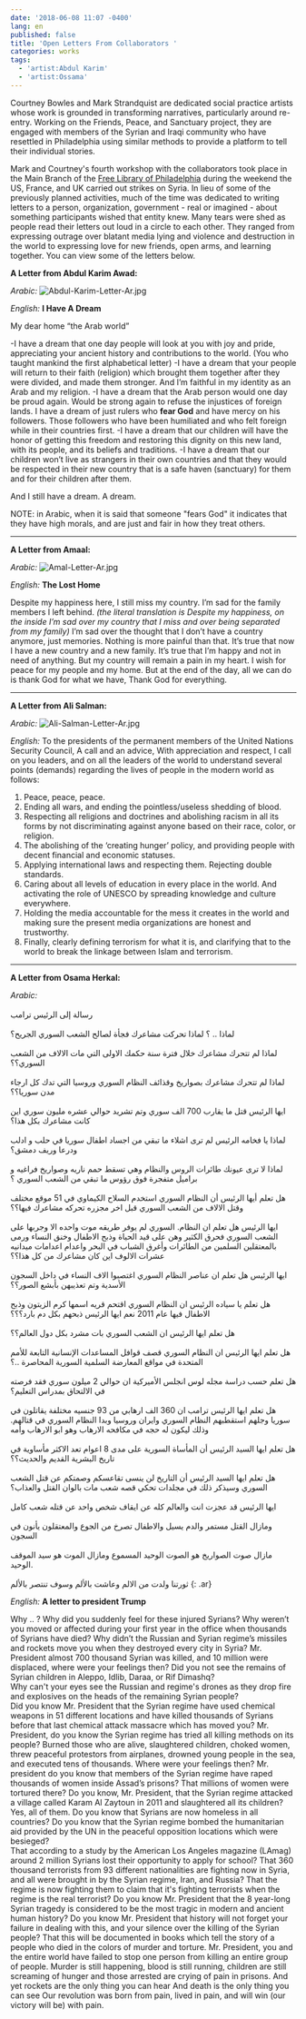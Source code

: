 ```yaml
---
date: '2018-06-08 11:07 -0400'
lang: en
published: false
title: 'Open Letters From Collaborators '
categories: works
tags:
  - 'artist:Abdul Karim'
  - 'artist:Ossama'
---
```

Courtney Bowles and Mark Strandquist are dedicated social practice artists whose work is grounded in transforming narratives, particularly around re-entry. Working on the Friends, Peace, and Sanctuary project, they are engaged with members of the Syrian and Iraqi community who have resettled in Philadelphia using similar methods to provide a platform to tell their individual stories. 

Mark and Courtney's fourth workshop with the collaborators took place in the Main Branch of the [Free Library of Philadelphia](https://www.freelibrary.org) during the weekend the US, France, and UK carried out strikes on Syria. In lieu of some of the previously planned activities, much of the time was dedicated to writing letters to a person, organization, government - real or imagined - about something participants wished that entity knew. Many tears were shed as people read their letters out loud in a circle to each other. They ranged from expressing outrage over blatant media lying and violence and destruction in the world to expressing love for new friends, open arms, and learning together. You can view some of the letters below. 

**A Letter from Abdul Karim Awad:** 

_Arabic:_
![Abdul-Karim-Letter-Ar.jpg]({{site.baseurl}}/assets/images/Abdul-Karim-Letter-Ar.jpg)

_English:_
**I Have A Dream**

My dear home “the Arab world”

-I have a dream that one day people will look at you with joy and pride, appreciating your ancient history and contributions to the world. (You who taught mankind the first alphabetical letter)
-I have a dream that your people will return to their faith (religion) which brought them together after they were divided, and made them stronger. And I’m faithful in my identity as an Arab and my religion. 
-I have a dream that the Arab person would one day be proud again. Would be strong again to refuse the injustices of foreign lands. I have a dream of just rulers who **fear God** and have mercy on his followers. Those followers who have been humiliated and who felt foreign while in their countries first.
-I have a dream that our children will have the honor of getting this freedom and restoring this dignity on this new land, with its people, and its beliefs and traditions.
-I have a dream that our children won’t live as strangers in their own countries and that they would be respected in their new country that is a safe haven (sanctuary) for them and for their children after them.

And I still have a dream. A dream. 

NOTE: in Arabic, when it is said that someone "fears God" it indicates that they have high morals, and are just and fair in how they treat others.

----------------------------------------------------------
**A Letter from Amaal:**

_Arabic:_
![Amal-Letter-Ar.jpg]({{site.baseurl}}/assets/images/Amal-Letter-Ar.jpg)

_English:_
**The Lost Home**

Despite my happiness here, I still miss my country. 
I’m sad for the family members I left behind. _(the literal translation is Despite my happiness, on the inside I’m sad over my country that I miss and over being separated from my family)_ 
I’m sad over the thought that I don’t have a country anymore, just memories. Nothing is more painful than that.
It’s true that now I have a new country and a new family. It’s true that I’m happy and not in need of anything. 
But my country will remain a pain in my heart. I wish for peace for my people and my home.
But at the end of the day, all we can do is thank God for what we have, 
Thank God for everything. 

----------------------------------------------------------
**A Letter from Ali Salman:**

_Arabic:_
![Ali-Salman-Letter-Ar.jpg]({{site.baseurl}}/assets/images/Ali-Salman-Letter-Ar.jpg)

_English:_
To the presidents of the permanent members of the United Nations Security Council, 
A call and an advice,
With appreciation and respect,
I call on you leaders, and on all the leaders of the world to understand several points (demands) regarding the lives of people in the modern world as follows: 
1)	Peace, peace, peace.
2)	Ending all wars, and ending the pointless/useless shedding of blood.
3)	Respecting all religions and doctrines and abolishing racism in all its forms by not discriminating against anyone based on their race, color, or religion. 
4)	The abolishing of the ‘creating hunger’ policy, and providing people with decent financial and economic statuses.
5)	Applying international laws and respecting them. Rejecting double standards.
6)	Caring about all levels of education in every place in the world. And activating the role of UNESCO by spreading knowledge and culture everywhere.  
7)	Holding the media accountable for the mess it creates in the world and making sure the present media organizations are honest and trustworthy.
8)	Finally, clearly defining terrorism for what it is, and clarifying that to the world to break the linkage between Islam and terrorism. 

----------------------------------------------------------
**A Letter from Osama Herkal:**

_Arabic:_
<br/><br/>رسالة إلى الرئيس ترامب
<br/><br/>لماذا .. ؟ لماذا تحركت مشاعرك فجأة لصالح الشعب السوري الجريح؟
<br/><br/>لماذا لم تتحرك مشاعرك خلال فترة سنة حكمك الاولى التي مات الالاف من الشعب السوري؟؟
<br/><br/>لماذا لم تتحرك مشاعرك بصواريخ وقذائف النظام السوري وروسيا التي تدك كل ارجاء مدن سوريا؟؟
<br/><br/>ايها الرئيس قتل ما يقارب 700 الف سوري وتم تشريد حوالي عشره مليون سوري اين كانت مشاعرك بكل هذا؟
<br/><br/>لماذا يا فخامه الرئيس لم ترى اشلاء ما تبقي من اجساد اطفال سوريا في حلب و ادلب ودرعا وريف دمشق؟
<br/><br/>لماذا لا ترى عيونك طائرات الروس والنظام وهي تسقط حمم ناريه وصواريخ فراغيه و براميل متفجرة فوق رؤوس ما تبقي من الشعب السوري ؟
<br/><br/>هل تعلم أيها الرئيس أن النظام السوري استخدم السلاح الكيماوي في 51 موقع مختلف وقتل الالاف من الشعب السوري قبل اخر مجزره تحركه مشاعرك فيها؟؟
<br/><br/>ايها الرئيس هل تعلم ان النظام. السوري لم يوفر طريقه موت واحده الا وجربها على الشعب السوري
فحرق الكثير وهن على قيد الحياة وذبح الاطفال وخنق النساء ورمى بالمعتقلين السلمين من الطائرات وأغرق الشباب في البحر واعدام اعدامات ميدانيه عشرات الالوف
اين كان مشاعرك من كل هذا؟؟
<br/><br/>ايها الرئيس هل تعلم ان عناصر النظام السوري اغتصبوا الاف النساء في داخل السجون الأسدية وتم تعذيبهن بأبشع الصور؟؟
<br/><br/>هل تعلم يا سياده الرئيس ان النظام السوري اقتحم قريه اسمها كرم الزيتون وذبح الاطفال فيها عام 2011 نعم ايها الرئيس ذبحهم بكل دم بارد؟؟؟
<br/><br/>هل تعلم ايها الرئيس ان الشعب السوري بات مشرد بكل دول العالم؟؟
<br/><br/>هل تعلم ايها الرئيس ان النظام السوري قصف قوافل المساعدات الإنسانية التابعة للأمم المتحدة في مواقع المعارضة السلمية السورية المحاصرة ..؟
<br/><br/>هل تعلم حسب دراسة مجله لوس انجلس الأميركية ان حوالي 2 ميلون سوري فقد فرصته في الالتحاق بمدراس التعليم؟
<br/><br/>هل تعلم ايها الرئيس ترامب ان 360 الف ارهابي من 93 جنسيه مختلفة يقاتلون في سوريا وجلهم استقطبهم النظام السوري وايران وروسيا وبدا النظام السوري في قتالهم. وذلك ليكون له حجه في مكافحه الارهاب وهو ابو الارهاب وأمه 
<br/><br/>هل تعلم ايها السيد الرئيس أن المأساة السورية على مدى 8 اعوام تعد الاكثر مأساوية في تاريخ البشرية القديم والحديث؟؟
<br/><br/>هل تعلم ايها السيد الرئيس أن التاريخ لن ينسى تقاعسكم وصمتكم عن قتل الشعب السوري وسيذكر ذلك في مجلدات تحكي قصه شعب مات بالوان القتل والعذاب؟
<br/><br/>ايها الرئيس قد عجزت انت والعالم كله عن ايقاف شخص واحد عن قتله شعب كامل
<br/><br/>ومازال القتل مستمر والدم يسيل والاطفال تصرخ من الجوع والمعتقلون يأنون في السجون 
<br/><br/>مازال صوت الصواريخ هو الصوت الوحيد المسموع 
ومازال الموت هو سيد الموقف الوحيد.
<br/><br/>ثورتنا ولدت من الالم وعاشت بالألم وسوف تنتصر بالألم
{: .ar}


_English:_
**A letter to president Trump**

Why .. ?
Why did you suddenly feel for these injured Syrians?
Why weren’t you moved or affected during your first year in the office when thousands of Syrians have died? 
Why didn’t the Russian and Syrian regime’s missiles and rockets move you when they destroyed every city in Syria?
Mr. President almost 700 thousand Syrian was killed, and 10 million were displaced, where were your feelings then?
Did you not see the remains of Syrian children in Aleppo, Idlib, Daraa, or Rif Dimashq?  
Why can't your eyes see the Russian and regime's drones as they drop fire and explosives on the heads of the remaining Syrian people?	
Did you know Mr. President that the Syrian regime have used chemical weapons in 51 different locations and have killed thousands of Syrians before that last chemical attack massacre which has moved you?
Mr. President, do you know the Syrian regime has tried all killing methods on its people? Burned those who are alive, slaughtered children, choked women, threw peaceful protestors from airplanes, drowned young people in the sea, and executed tens of thousands.
Where were your feelings then?
Mr. president do you know that members of the Syrian regime have raped thousands of women inside Assad’s prisons? That millions of women were tortured there?
Do you know, Mr. President, that the Syrian regime attacked a village called Karam Al Zaytoun in 2011 and slaughtered all its children? Yes, all of them.
Do you know that Syrians are now homeless in all countries?
Do you know that the Syrian regime bombed the humanitarian aid provided by the UN in the peaceful opposition locations which were besieged?		 
That according to a study by the American Los Angeles magazine (LAmag) around 2 million Syrians lost their opportunity to apply for school?
That 360 thousand terrorists from 93 different nationalities are fighting now in Syria, and all were brought in by the Syrian regime, Iran, and Russia? That the regime is now fighting them to claim that it's fighting terrorists when the regime is the real terrorist? 
Do you know Mr. President that the 8 year-long Syrian tragedy is considered to be the most tragic in modern and ancient human history? 
Do you know Mr. President that history will not forget your failure in dealing with this, and your silence over the killing of the Syrian people? That this will be documented in books which tell the story of a people who died in the colors of murder and torture. 
Mr. President, you and the entire world have failed to stop one person from killing an entire group of people.
Murder is still happening, blood is still running, children are still screaming of hunger and those arrested are crying of pain in prisons.
And yet rockets are the only thing you can hear
And death is the only thing you can see
Our revolution was born from pain, lived in pain, and will win (our victory will be) with pain.
